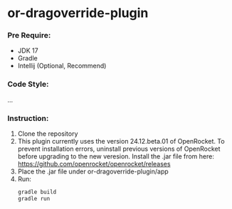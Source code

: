 # or-dragoverride-plugin

### Pre Require:
- JDK 17
- Gradle
- Intellij (Optional, Recommend)

### Code Style:
...

### Instruction: 
1. Clone the repository
2. This plugin currently uses the version 24.12.beta.01 of OpenRocket. To prevent installation errors, uninstall previous versions of OpenRocket before upgrading to the new       veresion. Install the .jar file from here: https://github.com/openrocket/openrocket/releases
3. Place the .jar file under or-dragoverride-plugin/app
4. Run:
   ```sh
   gradle build
   gradle run

